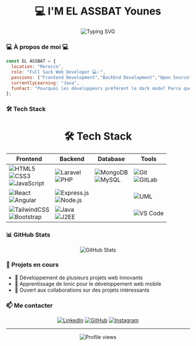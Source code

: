# <h1 align="center">💻 I'M EL ASSBAT Younes </h1>

<div align="center">
  <img src="https://readme-typing-svg.herokuapp.com?font=Fira+Code&pause=1000&color=2E96F7&center=true&vCenter=true&width=435&lines=Full+Stack+Developer" alt="Typing SVG" />
</div>

### 💻 À propos de moi 💻

```javascript
const EL ASSBAT = {
  location: "Morocco",
  role: "Full Sack Web Developer 💻✅",
  passions: ["Frontend Development","BackEnd Development","Open Source"],
  currentlyLearning: "Java",
  funFact: "Pourquoi les développeurs préfèrent le dark mode? Parce que les bugs sont comme les cafards - ils se cachent dans l'obscurité! 🪲"
};
```

### 🛠️ Tech Stack

<div align="center">

<body class="bg-gray-900 text-white">
  <div class="container mx-auto p-8">
    <h1 class="text-4xl font-bold text-center mb-8">🛠️ Tech Stack</h1>
    <div class="overflow-x-auto">
      <table class="min-w-full bg-gray-800 border border-gray-700 rounded-lg">
        <thead>
          <tr class="bg-gray-700">
            <th class="px-6 py-3 text-left text-sm font-semibold text-gray-300">Frontend</th>
            <th class="px-6 py-3 text-left text-sm font-semibold text-gray-300">Backend</th>
            <th class="px-6 py-3 text-left text-sm font-semibold text-gray-300">Database</th>
            <th class="px-6 py-3 text-left text-sm font-semibold text-gray-300">Tools</th>
          </tr>
        </thead>
        <tbody class="divide-y divide-gray-700">
          <tr>
            <td class="px-6 py-4">
              <div class="flex items-center space-x-2">
                <img src="https://img.shields.io/badge/-HTML5-E34F26?style=flat&logo=html5&logoColor=white" alt="HTML5"><br/>
                <img src="https://img.shields.io/badge/-CSS3-1572B6?style=flat&logo=css3&logoColor=white" alt="CSS3"><br/>
                <img src="https://img.shields.io/badge/-JavaScript-F7DF1E?style=flat&logo=javascript&logoColor=black" alt="JavaScript"><br/>
              </div>
            </td>
            <td class="px-6 py-4">
              <div class="flex items-center space-x-2">
                <img src="https://img.shields.io/badge/-Laravel-FF2D20?style=flat&logo=laravel&logoColor=white" alt="Laravel"><br/>
                <img src="https://img.shields.io/badge/-PHP-777BB4?style=flat&logo=php&logoColor=white" alt="PHP"><br/>
              </div>
            </td>
            <td class="px-6 py-4">
              <div class="flex items-center space-x-2">
                <img src="https://img.shields.io/badge/-MongoDB-47A248?style=flat&logo=mongodb&logoColor=white" alt="MongoDB"><br/>
                <img src="https://img.shields.io/badge/-MySQL-4479A1?style=flat&logo=mysql&logoColor=white" alt="MySQL"><br/>
              </div>
            </td>
            <td class="px-6 py-4">
              <div class="flex items-center space-x-2">
                <img src="https://img.shields.io/badge/-Git-F05032?style=flat&logo=git&logoColor=white" alt="Git"><br/>
                <img src="https://img.shields.io/badge/-GitLab-FCA121?style=flat&logo=gitlab&logoColor=white" alt="GitLab"><br/>
              </div>
            </td>
          </tr>
          <tr>
            <td class="px-6 py-4">
              <div class="flex items-center space-x-2">
                <img src="https://img.shields.io/badge/-React-61DAFB?style=flat&logo=react&logoColor=black" alt="React"><br/>
                <img src="https://img.shields.io/badge/-Angular-DD0031?style=flat&logo=angular&logoColor=white" alt="Angular"><br/>
              </div>
            </td>
            <td class="px-6 py-4">
              <div class="flex items-center space-x-2">
                <img src="https://img.shields.io/badge/-Express.js-000000?style=flat&logo=express&logoColor=white" alt="Express.js"><br/>
                <img src="https://img.shields.io/badge/-Node.js-339933?style=flat&logo=nodedotjs&logoColor=white" alt="Node.js"><br/>
              </div>
            </td>
            <td class="px-6 py-4"></td>
            <td class="px-6 py-4">
              <div class="flex items-center space-x-2">
                  <img src="https://img.shields.io/badge/-UML-FF6F00?style=flat&logo=uml&logoColor=white" alt="UML"><br/>
              </div>
            </td>
          </tr>
          <tr>
            <td class="px-6 py-4">
              <div class="flex items-center space-x-2">
                <img src="https://img.shields.io/badge/-TailwindCSS-06B6D4?style=flat&logo=tailwindcss&logoColor=white" alt="TailwindCSS"><br/>
                <img src="https://img.shields.io/badge/-Bootstrap-7952B3?style=flat&logo=bootstrap&logoColor=white" alt="Bootstrap"><br/>
              </div>
            </td>
            <td class="px-6 py-4">
              <div class="flex items-center space-x-2">
              <img src="https://img.shields.io/badge/-Java-007396?style=flat&logo=java&logoColor=white" alt="Java"><br/>
                <img src="https://img.shields.io/badge/-J2EE-FF9900?style=flat&logo=j2ee&logoColor=white" alt="J2EE"><br/>
              </div>
            </td>
            <td class="px-6 py-4"></td>
            <td class="px-6 py-4">
              <div class="flex items-center space-x-2">
                <img src="https://img.shields.io/badge/-VS%20Code-007ACC?style=flat&logo=visual-studio-code&logoColor=white" alt="VS Code"><br/>
              </div>
            </td>
          </tr>
        </tbody>
      </table>
    </div>
  </div>
</body>
</div>

### 📊 GitHub Stats

<div align="center">
  <img src="https://github-readme-stats.vercel.app/api?username=Younes-ELASSBAT&show_icons=true&theme=tokyonight" alt="GitHub Stats" />
</div>

### 🌟 Projets en cours
- 🔭 Développement de plusieurs projets web innovants
- 🌱 Apprentissage de Ionic pour le développement web mobile
- 👯 Ouvert aux collaborations sur des projets intéressants

### 📫 Me contacter

<div align="center">

[![LinkedIn](https://img.shields.io/badge/-LinkedIn-0077B5?style=for-the-badge&logo=linkedin&logoColor=white)](https://www.linkedin.com/in/younes-el-assbat-014603355/)
[![GitHub](https://img.shields.io/badge/-GitHub-181717?style=for-the-badge&logo=github&logoColor=white)](https://github.com/Younes-ELASSBAT)
[![Instagram](https://img.shields.io/badge/-Instagram-E4405F?style=for-the-badge&logo=instagram&logoColor=white)](https://www.instagram.com/uness_5?igsh=MXE2aXdhajl0bTl4aA==)

</div>

---
<div align="center">
  <img src="https://komarev.com/ghpvc/?username=HAMZAZAWAK17&color=blue&style=flat-square" alt="Profile views" />
</div>
